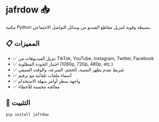 # jafrdow 📥

مكتبة Python بسيطة وقوية لتنزيل مقاطع الفيديو من وسائل التواصل الاجتماعي.

## 📋 المميزات

- ✅ تنزيل الفيديوهات من TikTok, YouTube, Instagram, Twitter, Facebook
- ✅ اختيار الجودة المطلوبة (1080p, 720p, 480p, etc.)
- ✅ شريط تقدم يظهر النسبة، الحجم، السرعة، والوقت المتبقي
- ✅ أسماء ملفات تلقائية مع ترقيم
- ✅ واجهة سطر أوامر سهلة الاستخدام
- ✅ معالجة محسنة للأخطاء

## 🚀 التثبيت

```bash
pip install jafrdow